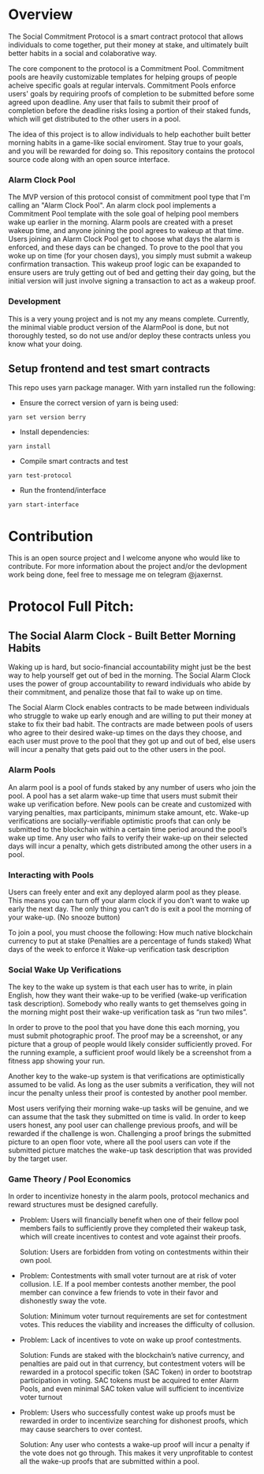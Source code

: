 # Overview

The Social Commitment Protocol is a smart contract protocol that allows individuals to come together, put their money at stake, and ultimately built better habits in a social and colaborative way.

The core component to the protocol is a Commitment Pool. Commitment pools are heavily customizable templates for helping groups of people acheive specific goals at regular intervals. Commitment Pools enforce users' goals by requiring proofs of completion to be submitted before some agreed upon deadline. Any user that fails to submit their proof of completion before the deadline risks losing a portion of their staked funds, which will get distributed to the other users in a pool. 

The idea of this project is to allow individuals to help eachother built better morning habits in a game-like social enviroment. Stay true to your goals, and you will be rewarded for doing so. This repository contains the protocol source code along with an open source interface.

### Alarm Clock Pool

The MVP version of this protocol consist of commitment pool type that I'm calling an "Alarm Clock Pool". An alarm clock pool implements a Commitment Pool template with the sole goal of helping pool members wake up earlier in the morning. Alarm pools are created with a preset wakeup time, and anyone joining the pool agrees to wakeup at that time. Users joining an Alarm Clock Pool get to choose what days the alarm is enforced, and these days can be changed. To prove to the pool that you woke up on time (for your chosen days), you simply must submit a wakeup confirmation transaction. This wakeup proof logic can be exapanded to ensure users are truly getting out of bed and getting their day going, but the initial version will just involve signing a transaction to act as a wakeup proof. 


### Development

This is a very young project and is not my any means complete. Currently, the minimal viable product version of the AlarmPool is done, but not thoroughly tested, so do not use and/or deploy these contracts unless you know what your doing.

## Setup frontend and test smart contracts

This repo uses yarn package manager. With yarn installed run the following:

* Ensure the correct version of yarn is being used:
```
yarn set version berry
```

* Install dependencies:
```
yarn install
```

* Compile smart contracts and test
```
yarn test-protocol
```

* Run the frontend/interface
```
yarn start-interface
```

# Contribution

This is an open source project and I welcome anyone who would like to contribute. For more information about the project and/or the devlopment work being done, feel free to message me on telegram @jaxernst. 



# Protocol Full Pitch:

## The Social Alarm Clock - Built Better Morning Habits

Waking up is hard, but socio-financial accountability might just be the best way to help yourself get out of bed in the morning. The Social Alarm Clock uses the power of group accountability to reward individuals who abide by their commitment, and penalize those that fail to wake up on time.

The Social Alarm Clock enables contracts to be made between individuals who struggle to wake up early enough and are willing to put their money at stake to fix their bad habit. The contracts are made between pools of users who agree to their desired wake-up times on the days they choose, and each user must prove to the pool that they got up and out of bed, else users will incur a penalty that gets paid out to the other users in the pool.

### Alarm Pools 

An alarm pool is a pool of funds staked by any number of users who join the pool. A pool has a set alarm wake-up time that users must submit their wake up verification before. New pools can be create and customized with varying penalties, max participants, minimum stake amount, etc. Wake-up verifications are socially-verifiable optimistic proofs that can only be submitted to the blockchain within a certain time period around the pool’s wake up time. Any user who fails to verify their wake-up on their selected days will incur a penalty, which gets distributed among the other users in a pool.

### Interacting with Pools
Users can freely enter and exit any deployed alarm pool as they please. This means you can turn off your alarm clock if you don’t want to wake up early the next day. The only thing you can’t do is exit a pool the morning of your wake-up. (No snooze button)

 To join a pool, you must choose the following:
How much native blockchain currency to put at stake (Penalties are a percentage of funds staked)
What days of the week to enforce it
Wake-up verification task description 

### Social Wake Up Verifications 

The key to the wake up system is that each user has to write, in plain English, how they want their wake-up to be verified (wake-up verification task description). Somebody who really wants to get themselves going in the morning might post their wake-up verification task as “run two miles”. 

In order to prove to the pool that you have done this each morning, you must submit photographic proof. The proof may be a screenshot, or any picture that a group of people would likely consider sufficiently proved. For the running example, a sufficient proof would likely be a screenshot from a fitness app showing your run.

Another key to the wake-up system is that verifications are optimistically assumed to be valid. As long as the user submits a verification, they will not incur the penalty unless their proof is contested by another pool member. 

Most users verifying their morning wake-up tasks will be genuine, and we can assume that the task they submitted on time is valid.  In order to keep users honest, any pool user can challenge previous proofs, and will be rewarded if the challenge is won. Challenging a proof brings the submitted picture to an open floor vote, where all the pool users can vote if the submitted picture matches the wake-up task description that was provided by the target user.

### Game Theory / Pool Economics

In order to incentivize honesty in the alarm pools, protocol mechanics and reward structures must be designed carefully. 

* Problem: Users will financially benefit when one of their fellow pool members fails to sufficiently prove they completed their wakeup task, which will create incentives to contest and vote against their proofs.

  Solution: Users are forbidden from voting on contestments within their own pool.

* Problem: Contestments with small voter turnout are at risk of voter collusion. I.E. If a pool member contests another member, the pool member can convince a few friends to vote in their favor and dishonestly sway the vote.

	Solution: Minimum voter turnout requirements are set for contestment votes. This reduces the viability and increases the difficulty of collusion. 

* Problem: Lack of incentives to vote on wake up proof contestments. 

	Solution: Funds are staked with the blockchain’s native currency, and penalties are paid out in that currency, but contestment voters will be rewarded in a protocol specific token (SAC Token) in order to bootstrap participation in voting. SAC tokens must be acquired to enter Alarm Pools, and even minimal SAC token value will sufficient to incentivize voter turnout

* Problem: Users who successfully contest wake up proofs must be rewarded in order to incentivize searching for dishonest proofs, which may cause searchers to over contest.

	Solution: Any user who contests a wake-up proof will incur a penalty if the vote does not go through. This makes it very unprofitable to contest all the wake-up proofs that are submitted within a pool.
 
